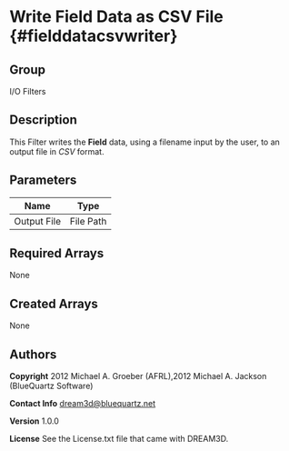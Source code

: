 Write Field Data as CSV File {#fielddatacsvwriter}
======

## Group ##
I/O Filters


## Description ##
This Filter writes the __Field__ data, using a filename input by the user, to an output file in _CSV_ format.


## Parameters ## 

| Name | Type |
|------|------|
| Output File | File Path |

## Required Arrays ##
None

## Created Arrays ##
None

## Authors ##

**Copyright** 2012 Michael A. Groeber (AFRL),2012 Michael A. Jackson (BlueQuartz Software)

**Contact Info** dream3d@bluequartz.net

**Version** 1.0.0

**License**  See the License.txt file that came with DREAM3D.



